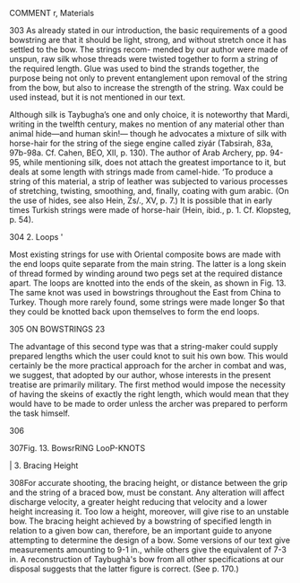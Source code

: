 COMMENT r, Materials

303 As already stated in our introduction, the basic requirements of a good bowstring are that it should be light, strong, and without stretch once it has settled to the bow. The strings recom- mended by our author were made of unspun, raw silk whose threads were twisted together to form a string of the required length. Glue was used to bind the strands together, the purpose being not only to prevent entanglement upon removal of the string from the bow, but also to increase the strength of the string. Wax could be used instead, but it is not mentioned in our text.

Although silk is Taybugha’s one and only choice, it is noteworthy that Mardi, writing in the twelfth century, makes no mention of any material other than animal hide—and human skin!— though he advocates a mixture of silk with horse-hair for the string of the siege engine called ziyár (Tabsirah, 83a, 97b-98a. Cf. Cahen, BEO, XII, p. 130). The author of Arab Archery, pp.  94-95, while mentioning silk, does not attach the greatest importance to it, but deals at some length with strings made from camel-hide. ‘To produce a string of this material, a strip of leather was subjected to various processes of stretching, twisting, smoothing, and, finally, coating with gum arabic. (On the use of hides, see also Hein, Zs/., XV, p. 7.) It is possible that in early times Turkish strings were made of horse-hair (Hein, ibid., p. 1. Cf. Klopsteg, p. 54).

304 2. Loops '

Most existing strings for use with Oriental composite bows are made with the end loops quite separate from the main string. The latter is a long skein of thread formed by winding around two pegs set at the required distance apart. The loops are knotted into the ends of the skein, as shown in Fig. 13. The same knot was used in bowstrings throughout the East from China to Turkey.  Though more rarely found, some strings were made longer $o that they could be knotted back upon themselves to form the end loops.

305 ON BOWSTRINGS 23


The advantage of this second type was that a string-maker could supply prepared lengths which the user could knot to suit his own bow. This would certainly be the more practical approach for the archer in combat and was, we suggest, that adopted by our author, whose interests in the present treatise are primarily military. The first method would impose the necessity of having the skeins of exactly the right length, which would mean that they would have to be made to order unless the archer was prepared to perform the task himself.

306



307Fig. 13. BowsrRING LooP-KNOTS


| 3. Bracing Height

308For accurate shooting, the bracing height, or distance between the grip and the string of a braced bow, must be constant. Any alteration will affect discharge velocity, a greater height reducing that velocity and a lower height increasing it. Too low a height, moreover, will give rise to an unstable bow. The bracing height achieved by a bowstring of specified length in relation to a given bow can, therefore, be an important guide to anyone attempting to determine the design of a bow. Some versions of our text give measurements amounting to 9-1 in., while others give the equivalent of 7-3 in. A reconstruction of Taybughà's bow from all other specifications at our disposal suggests that the latter figure is correct. (See p. 170.)
